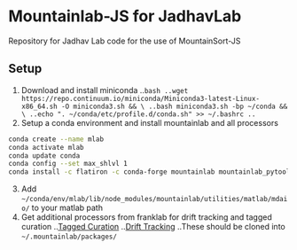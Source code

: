 Mountainlab-JS for JadhavLab
======

Repository for Jadhav Lab code for the use of MountainSort-JS

Setup
------
1. Download and install miniconda
..```bash
..wget https://repo.continuum.io/miniconda/Miniconda3-latest-Linux-x86_64.sh -O miniconda3.sh && \
..bash miniconda3.sh -bp ~/conda && \
..echo ". ~/conda/etc/profile.d/conda.sh" >> ~/.bashrc
..```
2. Setup a conda environment and install mountainlab and all processors
```bash
conda create --name mlab
conda activate mlab
conda update conda
conda config --set max_shlvl 1
conda install -c flatiron -c conda-forge mountainlab mountainlab_pytools ml_ephys ml_ms4alg ml_ms3 ml_pyms qt-mountainview
```
3. Add `~/conda/env/mlab/lib/node_modules/mountainlab/utilities/matlab/mdaio/` to your matlab path
4. Get additional processors from franklab for drift tracking and tagged curation
..[Tagged Curation](https://bitbucket.org/franklab/franklab_mstaggedcuration/src/master/)
..[Drift Tracking](https://bitbucket.org/franklab/franklab_msdrift/src/master/)
..These should be cloned into `~/.mountainlab/packages/`


